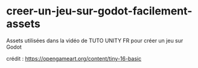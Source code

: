 # creer-un-jeu-sur-godot-facilement-assets
 Assets utilisées dans la vidéo de TUTO UNITY FR pour créer un jeu sur Godot


crédit : https://opengameart.org/content/tiny-16-basic